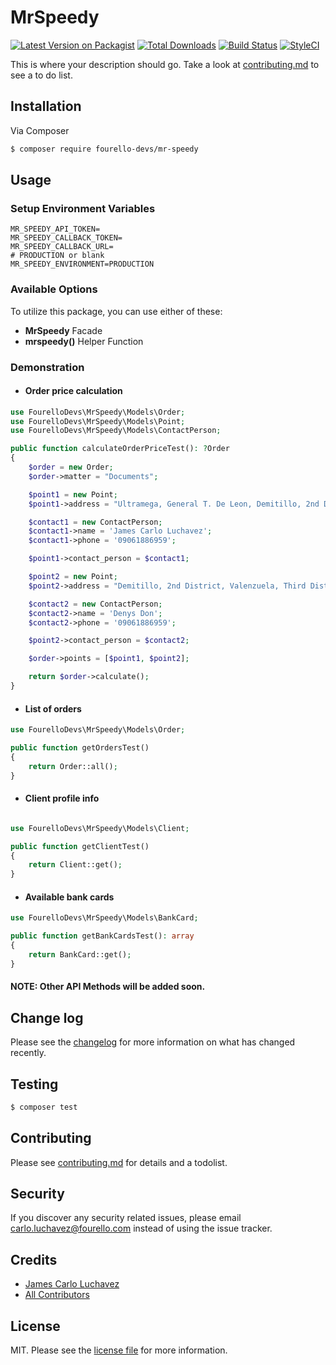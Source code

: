 # MrSpeedy

[![Latest Version on Packagist][ico-version]][link-packagist]
[![Total Downloads][ico-downloads]][link-downloads]
[![Build Status][ico-travis]][link-travis]
[![StyleCI][ico-styleci]][link-styleci]

This is where your description should go. Take a look at [contributing.md](contributing.md) to see a to do list.

## Installation

Via Composer

``` bash
$ composer require fourello-devs/mr-speedy
```

## Usage

### Setup Environment Variables

```dotenv
MR_SPEEDY_API_TOKEN=
MR_SPEEDY_CALLBACK_TOKEN=
MR_SPEEDY_CALLBACK_URL=
# PRODUCTION or blank
MR_SPEEDY_ENVIRONMENT=PRODUCTION
```

### Available Options

To utilize this package, you can use either of these:
- **MrSpeedy** Facade
- **mrspeedy()** Helper Function

### Demonstration

- #### Order price calculation

```php
use FourelloDevs\MrSpeedy\Models\Order;
use FourelloDevs\MrSpeedy\Models\Point;
use FourelloDevs\MrSpeedy\Models\ContactPerson;

public function calculateOrderPriceTest(): ?Order
{
    $order = new Order;
    $order->matter = "Documents";

    $point1 = new Point;
    $point1->address = "Ultramega, General T. De Leon, Demitillo, 2nd District, Valenzuela, Third District, Metro Manila, 1442, Philippines";

    $contact1 = new ContactPerson;
    $contact1->name = 'James Carlo Luchavez';
    $contact1->phone = '09061886959';

    $point1->contact_person = $contact1;

    $point2 = new Point;
    $point2->address = "Demitillo, 2nd District, Valenzuela, Third District, Metro Manila, 1442, Philippines";

    $contact2 = new ContactPerson;
    $contact2->name = 'Denys Don';
    $contact2->phone = '09061886959';

    $point2->contact_person = $contact2;

    $order->points = [$point1, $point2];

    return $order->calculate();
}

```

- #### List of orders

```php
use FourelloDevs\MrSpeedy\Models\Order;

public function getOrdersTest()
{
    return Order::all();
}
```

- #### Client profile info

```php

use FourelloDevs\MrSpeedy\Models\Client;

public function getClientTest()
{
    return Client::get();
}
```

- #### Available bank cards

```php
use FourelloDevs\MrSpeedy\Models\BankCard;

public function getBankCardsTest(): array
{
    return BankCard::get();
}
```

#### NOTE: Other API Methods will be added soon.

## Change log

Please see the [changelog](changelog.md) for more information on what has changed recently.

## Testing

``` bash
$ composer test
```

## Contributing

Please see [contributing.md](contributing.md) for details and a todolist.

## Security

If you discover any security related issues, please email carlo.luchavez@fourello.com instead of using the issue tracker.

## Credits

- [James Carlo Luchavez][link-author]
- [All Contributors][link-contributors]

## License

MIT. Please see the [license file](license.md) for more information.

[ico-version]: https://img.shields.io/packagist/v/fourello-devs/mr-speedy.svg?style=flat-square
[ico-downloads]: https://img.shields.io/packagist/dt/fourello-devs/mr-speedy.svg?style=flat-square
[ico-travis]: https://img.shields.io/travis/fourello-devs/mr-speedy/master.svg?style=flat-square
[ico-styleci]: https://styleci.io/repos/12345678/shield

[link-packagist]: https://packagist.org/packages/fourello-devs/mr-speedy
[link-downloads]: https://packagist.org/packages/fourello-devs/mr-speedy
[link-travis]: https://travis-ci.org/fourello-devs/mr-speedy
[link-styleci]: https://styleci.io/repos/12345678
[link-author]: https://github.com/fourello-devs
[link-contributors]: ../../contributors
